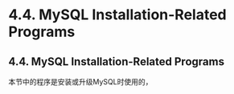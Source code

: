 # 4.4. MySQL Installation-Related Programs

## 4.4. MySQL Installation-Related Programs
本节中的程序是安装或升级MySQL时使用的，